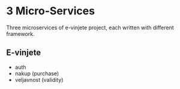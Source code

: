 # 3 Micro-Services

Three microservices of e-vinjete project, each written with different framework.

## E-vinjete
* auth
* nakup (purchase)
* veljavnost (validity)